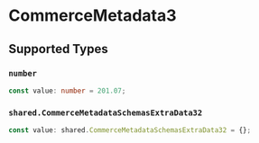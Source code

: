 # CommerceMetadata3


## Supported Types

### `number`

```typescript
const value: number = 201.07;
```

### `shared.CommerceMetadataSchemasExtraData32`

```typescript
const value: shared.CommerceMetadataSchemasExtraData32 = {};
```

